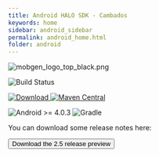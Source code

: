 ```yaml
---
title: Android HALO SDK - Cambados
keywords: home
sidebar: android_sidebar
permalink: android_home.html
folder: android
---
```


![mobgen_logo_top_black.png](./images/halo-android.png)

![Build Status](https://android.mobgen.com/plugins/servlet/wittified/build-status/HALO-AS2)

[![Download](https://api.bintray.com/packages/halo-mobgen/maven/HALO/images/download.svg) ](https://bintray.com/halo-mobgen/maven/HALO/_latestVersion)
[![Maven Central](https://img.shields.io/maven-metadata/v/http/central.maven.org/maven2/com/mobgen/halo/android/halo-sdk/maven-metadata.xml.svg)](https://img.shields.io/maven-metadata/v/http/central.maven.org/maven2/com/mobgen/halo/android/halo-sdk/maven-metadata.xml.svg)

![Android >= 4.0.3](https://img.shields.io/badge/Android-%3E=%204.0.3-blue.svg)
![Gradle](https://img.shields.io/badge/Gradle-compatible-brightgreen.svg)

You can download some release notes here:

<a href="./files/halo_release_notes_250.pdf" target="_blank">
  <button type="button" class="btn btn-default" aria-label="Left Align">
    <span class="fa fa-download" aria-hidden="true"></span> Download the 2.5 release preview
  </button>
</a>